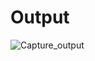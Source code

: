 # Output

![Capture_output](https://github.com/Rutuja0596/githubpage/assets/55682857/24fb81d7-04c1-45f9-b1a4-4f192d5a761f)
